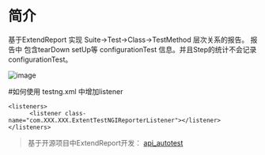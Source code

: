 # 简介
基于ExtendReport 实现 Suite->Test->Class->TestMethod 层次关系的报告。
报告中 包含tearDown setUp等 configurationTest 信息。并且Step的统计不会记录configurationTest。

![image](https://github.com/yili1992/ExtendReport/raw/master/asset/1.png)

#如何使用
testng.xml 中增加listener


    <listeners>
          <listener class-name="com.XXX.XXX.ExtentTestNGIReporterListener"></listener>
    </listeners>
>基于开源项目中ExtendReport开发：
[api_autotest](https://github.com/ChenSen5/api_autotest/blob/master/src/main/java/com/sen/api/listeners/ExtentTestNGIReporterListener.java)

